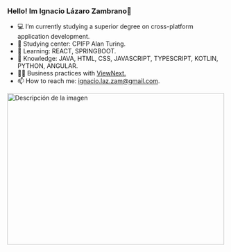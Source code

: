### Hello! Im Ignacio Lázaro Zambrano👋

- 💻 I’m currently studying a superior degree on cross-platform application development.
- 🔭 Studying center: CPIFP Alan Turing.
- 💭 Learning: REACT, SPRINGBOOT.
- 🧠 Knowledge: JAVA, HTML, CSS, JAVASCRIPT, TYPESCRIPT, KOTLIN, PYTHON, ANGULAR.
- 👷‍♂️ Business practices with <a href="https://www.viewnext.com/">ViewNext.</a>
- 📫 How to reach me: ignacio.laz.zam@gmail.com.

<img src="https://static.wixstatic.com/media/97b295_343224e0b87544f6b1e301fabbe07d6e~mv2.gif" alt="Descripción de la imagen" width="500" height="350">
